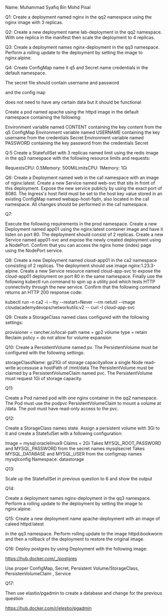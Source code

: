 Name: Muhammad Syafiq Bin Mohd Pisal

Q1: Create a deployment named nginx in the qq2 namespace using the nginx image with 3 replicas.

Q2: Create a new deployment name lab-deployment in the qq2 namespace. With one replica in the manifest then scale the deployment to 4 replicas.

Q3: Create a deployment names nginx-deployment in the qq3 namespace. Perform a rolling update to the deployment by setting the image to nginx:alpine.

Q4: Create ConfigMap name it q5 and Secret name credentials in the default namespace.

The secret file should contain username and password

and the config map

does not need to have any certain data but it should be functional

Create a pod named apache using the httpd image in the default namespace containing the following:

Environment variable named CONTENT containing the key content from the q5 ConfigMap Environment variable named USERNAME containing the key username from the credentials Secret Environment variable named PASSWORD containing the key password from the credentials Secret

Q:5 Create a StatefullSet with 3 replicas named limit using the redis image in the qq3 namespace with the following resource limits and requests:

RequestsCPU: 0.5Memory: 500MiLimitsCPU: 1Memory: 1Gi

Q6: Create a Deployment named web in the ca1 namespace with an image of nginx:latest. Create a new Service named web-svc that sits in front of this deployment. Expose the new service publicly by using the exact port of 8080. The Ingress's host field must be set to the host key value stored in an existing ConfigMap named webapp-host-fqdn, also located in the ca1 namespace. All changes should be performed in the ca1 namespace.

Q7:

Execute the following requirements in the prod namespace. Create a new Deployment named app01 using the nginx:latest container image and have it listen on port 80. The deployment should consist of 2 replicas. Create a new Service named app01-svc and expose the newly created deployment using a NodePort. Confirm that you can access the nginx home (index) page using the NodePort service.

Q8: Create a new Deployment named cloud-app01 in the ca2 namespace consisting of 2 replicas. The deployment should use image nginx:1.23.3-alpine. Create a new Service resource named cloud-app-svc to expose the cloud-app01 deployment on port 80 in the same namespace. Finally use the following kubectl run command to spin up a utility pod which tests HTTP connectivity through the new service. Confirm that the following command returns an HTTP 200 response code:

kubectl run -n ca2 -i --tty --restart=Never --rm netutil --image cloudacademydevops/networkutils:v2 -- curl -I cloud-app-svc

Q9: Create a StorageClass named class configured with the following settings:

provisioner = rancher.io/local-path name = gp2 volume type = retain Reclaim policy = do not allow for volume expansion

Q10: Create a PersistentVolume named pv. The PersistentVolume must be configured with the following settings:

storageClassName: gp21Gi of storage capacityallow a single Node read-write accessuse a hostPath of /mnt/data The PersistentVolume must be claimed by a PersistentVolumeClaim named pvc. The PersistentVolume must request 1Gi of storage capacity.

Q11:

Create a Pod named pod with one nginx container in the qq2 namespace. The Pod must use the podpvc PersistentVolumeClaim to mount a volume at /data. The pod must have read-only access to the pvc.

Q12:

Create a StorageClass names state. Assign a persistent volume with 3Gi to it and create a StatefulSet with a following configuration:

Image = mysql:oraclelinux9 Claims = 2Gi Takes MYSQL_ROOT_PASSWORD and MYSQL_PASSWORD from the secret names mysqlsecret Takes MYSQL_DATABASE and MYSQL_USER from the configmap names mysqlconfig Namespace: datastorage

Q13:

Scale up the StatefullSet in previous question to 6 and show the output

Q14:

Create a deployment names nginx-deployment in the qq3 namespace. Perform a rolling update to the deployment by setting the image to nginx:alpine.

Q15: Create a new deployment name apache-deployment with an image of caleed httpd:latest

in the qq3 namespace. Perform rolling update to the image httpd:bookworm and then a rollback of the deployment to restore the original image.

Q16: Deploy postgres by using Deployment with the following image:

https://hub.docker.com/_/postgres

Use proper ConfigMap, Secret, Persistent Volume/StorageClass, PersistenVolumeClaim , Service

Q17:

Then use elastio/pgadmin to create a database and change for the previous question

https://hub.docker.com/r/elestio/pgadmin
